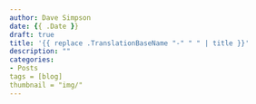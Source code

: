 ```yaml
---
author: Dave Simpson
date: {{ .Date }}
draft: true
title: '{{ replace .TranslationBaseName "-" " " | title }}'
description: ""
categories:
- Posts
tags = [blog]
thumbnail = "img/"
---
```


